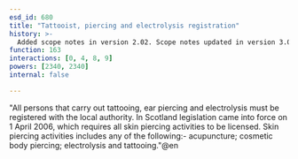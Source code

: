```yaml
---
esd_id: 680
title: "Tattooist, piercing and electrolysis registration"
history: >-
  Added scope notes in version 2.02. Scope notes updated in version 3.00 to include Scottish legislation. Name changed in version 3.00 to cover all piercing. Term name changed from 'Licences - tattooists, piercing and electrolysis' to 'Registration - tattooists, piercing and electrolysis' in version 3.03. Name changed to 'Tattooist, piercing and electrolysis registration' in version 4.00.
function: 163
interactions: [0, 4, 8, 9]
powers: [2340, 2340]
internal: false

---
```


"All persons that carry out tattooing, ear piercing and electrolysis must be registered with the local authority. 
In Scotland legislation came into force on 1 April 2006, which requires all skin piercing activities to be licensed. Skin piercing activities includes any of the following:- acupuncture; cosmetic body piercing; electrolysis and tattooing."@en

